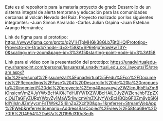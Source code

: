 Este es el repositorio para la materia proyecto de grado Desarrollo de un sistema integral de alerta temprana y educación para las comunidades cercanas al volcán Nevado del Ruiz.
Proyecto realizado por los siguientes integrantes:
-Juan Simon Alvarado
-Carlos Julian Ospina
-Juan Esteban Arango Hernández

Link de figma para el prototipo: https://www.figma.com/proto/q2V1HTpMHGk38GLb7Bt0HQ/Prototipo-Proyecto-de-Grado?node-id=3-158&t=SP6e9jqfeqwHwT3Y-0&scaling=min-zoom&page-id=3%3A15&starting-point-node-id=3%3A158

Link para el video con la presentación del prototipo: https://unadvirtualedu-my.sharepoint.com/personal/jssuarezal_unadvirtual_edu_co/_layouts/15/stream.aspx?id=%2Fpersonal%2Fjssuarezal%5Funadvirtual%5Fedu%5Fco%2FDocuments%2FRecordings%2FFase%204%20Desarrollo%20de%20la%20propuesta%20ingenieril%20del%20proyecto%2Emp4&nav=eyJyZWZlcnJhbEluZm8iOnsicmVmZXJyYWxBcHAiOiJTdHJlYW1XZWJBcHAiLCJyZWZlcnJhbFZpZXciOiJTaGFyZURpYWxvZy1MaW5rIiwicmVmZXJyYWxBcHBQbGF0Zm9ybSI6IldlYiIsInJlZmVycmFsTW9kZSI6InZpZXcifX0&ga=1&referrer=StreamWebApp%2EWeb&referrerScenario=AddressBarCopied%2Eview%2E58fca69e%2D70f6%2D4954%2Da67a%2D198d310c3ed5
